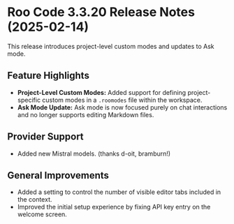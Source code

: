 # Roo Code 3.3.20 Release Notes (2025-02-14)

This release introduces project-level custom modes and updates to Ask mode.

## Feature Highlights

*   **Project-Level Custom Modes:** Added support for defining project-specific custom modes in a `.roomodes` file within the workspace.
*   **Ask Mode Update:** Ask mode is now focused purely on chat interactions and no longer supports editing Markdown files.

## Provider Support

*   Added new Mistral models. (thanks d-oit, bramburn!)

## General Improvements

*   Added a setting to control the number of visible editor tabs included in the context.
*   Improved the initial setup experience by fixing API key entry on the welcome screen.
